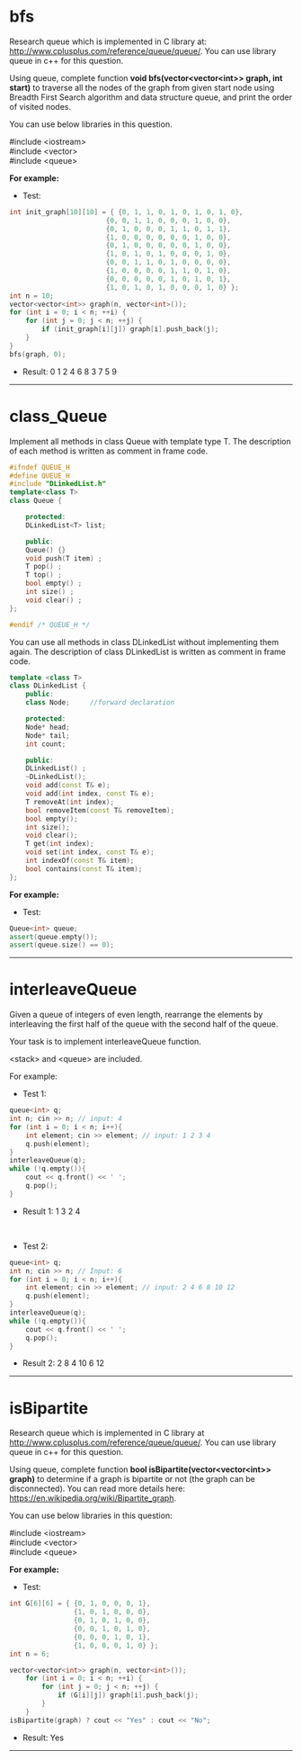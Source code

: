 # bfs

Research queue which is implemented in C library at: http://www.cplusplus.com/reference/queue/queue/. You can use library queue in c++ for this question.

Using queue, complete function **void bfs(vector\<vector\<int\>\> graph, int start)** to traverse all the nodes of the graph from given start node using Breadth First Search algorithm and data structure queue, and print the order of visited nodes. 

You can use below libraries in this question.

#include \<iostream\>
<br/>
#include \<vector\>
<br/>
#include \<queue\>

**For example:**

+ Test:
```cpp
int init_graph[10][10] = { {0, 1, 1, 0, 1, 0, 1, 0, 1, 0},
                        {0, 0, 1, 1, 0, 0, 0, 1, 0, 0},
                        {0, 1, 0, 0, 0, 1, 1, 0, 1, 1},
                        {1, 0, 0, 0, 0, 0, 0, 1, 0, 0},
                        {0, 1, 0, 0, 0, 0, 0, 1, 0, 0},
                        {1, 0, 1, 0, 1, 0, 0, 0, 1, 0},
                        {0, 0, 1, 1, 0, 1, 0, 0, 0, 0},
                        {1, 0, 0, 0, 0, 1, 1, 0, 1, 0},
                        {0, 0, 0, 0, 0, 1, 0, 1, 0, 1},
                        {1, 0, 1, 0, 1, 0, 0, 0, 1, 0} };
int n = 10;
vector<vector<int>> graph(n, vector<int>());
for (int i = 0; i < n; ++i) {
    for (int j = 0; j < n; ++j) {
        if (init_graph[i][j]) graph[i].push_back(j);
    }
}
bfs(graph, 0);
```
+ Result: 0 1 2 4 6 8 3 7 5 9
---
# class_Queue

Implement all methods in class Queue with template type T. The description of each method is written as comment in frame code.
```cpp
#ifndef QUEUE_H
#define QUEUE_H
#include "DLinkedList.h"
template<class T>
class Queue {

    protected:
    DLinkedList<T> list;

    public:
    Queue() {}
    void push(T item) ;
    T pop() ;
    T top() ;
    bool empty() ;
    int size() ;
    void clear() ;
};

#endif /* QUEUE_H */
```
You can use all methods in class DLinkedList without implementing them again. The description of class DLinkedList is written as comment in frame code.
```cpp
template <class T>
class DLinkedList {
    public:
    class Node;     //forward declaration

    protected:
    Node* head;
    Node* tail;
    int count;

    public:
    DLinkedList() ;
    ~DLinkedList();
    void add(const T& e);
    void add(int index, const T& e);
    T removeAt(int index);
    bool removeItem(const T& removeItem);
    bool empty();
    int size();
    void clear();
    T get(int index);
    void set(int index, const T& e);
    int indexOf(const T& item);
    bool contains(const T& item);
};
```
**For example:**

+ Test:
```cpp
Queue<int> queue;
assert(queue.empty());
assert(queue.size() == 0);
```
---
# interleaveQueue

Given a queue of integers of even length, rearrange the elements by interleaving the first half of the queue with the second half of the queue.

Your task is to implement interleaveQueue function.

\<stack\> and \<queue\> are included.

For example:

+ Test 1:
```cpp
queue<int> q;
int n; cin >> n; // input: 4
for (int i = 0; i < n; i++){
    int element; cin >> element; // input: 1 2 3 4
    q.push(element);
}
interleaveQueue(q);
while (!q.empty()){
    cout << q.front() << ' ';
    q.pop();
}
```
+ Result 1: 1 3 2 4
<br/>

+ Test 2:
```cpp
queue<int> q;
int n; cin >> n; // Input: 6
for (int i = 0; i < n; i++){
    int element; cin >> element; // input: 2 4 6 8 10 12
    q.push(element);
}
interleaveQueue(q);
while (!q.empty()){
    cout << q.front() << ' ';
    q.pop();
}
```
+ Result 2: 2 8 4 10 6 12
---
# isBipartite

Research queue which is implemented in C library at http://www.cplusplus.com/reference/queue/queue/. You can use library queue in c++ for this question.

Using queue, complete function **bool isBipartite(vector\<vector\<int\>\> graph)** to determine if a graph is bipartite or not (the graph can be disconnected). You can read more details here: https://en.wikipedia.org/wiki/Bipartite_graph.

You can use below libraries in this question:

#include \<iostream\>
<br/>
#include \<vector\>
<br/>
#include \<queue\>


**For example:**

+ Test:
```cpp
int G[6][6] = { {0, 1, 0, 0, 0, 1},
                {1, 0, 1, 0, 0, 0},
                {0, 1, 0, 1, 0, 0},
                {0, 0, 1, 0, 1, 0},
                {0, 0, 0, 1, 0, 1},
                {1, 0, 0, 0, 1, 0} };
int n = 6;

vector<vector<int>> graph(n, vector<int>());
	for (int i = 0; i < n; ++i) {
		for (int j = 0; j < n; ++j) {
			if (G[i][j]) graph[i].push_back(j);
		}
	}
isBipartite(graph) ? cout << "Yes" : cout << "No";
```
+ Result: Yes
---

